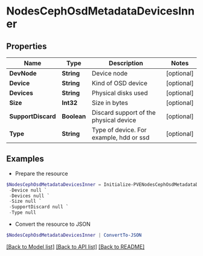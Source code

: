 # NodesCephOsdMetadataDevicesInner
## Properties

Name | Type | Description | Notes
------------ | ------------- | ------------- | -------------
**DevNode** | **String** | Device node | [optional] 
**Device** | **String** | Kind of OSD device | [optional] 
**Devices** | **String** | Physical disks used | [optional] 
**Size** | **Int32** | Size in bytes | [optional] 
**SupportDiscard** | **Boolean** | Discard support of the physical device | [optional] 
**Type** | **String** | Type of device. For example, hdd or ssd | [optional] 

## Examples

- Prepare the resource
```powershell
$NodesCephOsdMetadataDevicesInner = Initialize-PVENodesCephOsdMetadataDevicesInner  -DevNode null `
 -Device null `
 -Devices null `
 -Size null `
 -SupportDiscard null `
 -Type null
```

- Convert the resource to JSON
```powershell
$NodesCephOsdMetadataDevicesInner | ConvertTo-JSON
```

[[Back to Model list]](../README.md#documentation-for-models) [[Back to API list]](../README.md#documentation-for-api-endpoints) [[Back to README]](../README.md)

